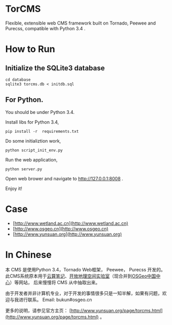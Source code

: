 # TorCMS
Flexible, extensible web CMS framework built on Tornado, Peewee and Purecss, compatible with Python 3.4 .

# How to Run

## Initialize the SQLite3 database

    cd database
    sqlite3 torcms.db < initdb.sql

## For Python.

You should be under Python 3.4.

Install libs for Python 3.4,

    pip install -r  requirements.txt

Do some initializtion work,

    python script_init_env.py

Run the web application,

    python server.py

Open web brower and navigate to http://127.0.0.1:8008 .

Enjoy it!

# Case

* [http://www.wetland.ac.cn](http://www.wetland.ac.cn)
* [http://www.osgeo.cn](http://www.osgeo.cn)
* [http://www.yunsuan.org](http://www.yunsuan.org)

# In Chinese

本 CMS 是使用Python 3.4，Tornado Web框架， Peewee， Purecss 开发的。
此CMS系统原本用于[云算笔记](http://www.yunsuan.org)、[开放地理空间实验室](http://lab.osgeo.cn)（现合并到[OSGeo中国中心](http://www.osgeo.cn)）等网站，
后来慢慢将 CMS 从中抽取出来。

由于开发者并非计算机专业，对于开发的事情很多只是一知半解，如果有问题，欢迎与我进行联系。 Email: bukun#osgeo.cn

更多的说明，请参见官方主页：  [http://www.yunsuan.org/page/torcms.html](http://www.yunsuan.org/page/torcms.html) 。

